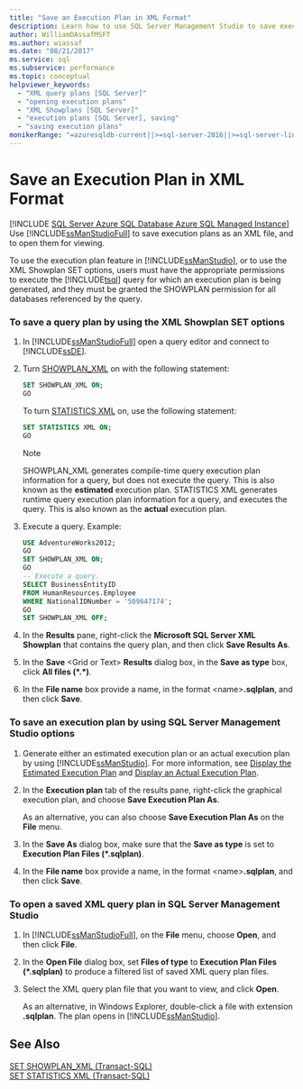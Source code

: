 ```yaml
---
title: "Save an Execution Plan in XML Format"
description: Learn how to use SQL Server Management Studio to save execution plans in XML format and to open them for viewing. You must have appropriate permissions.
author: WilliamDAssafMSFT
ms.author: wiassaf
ms.date: "08/21/2017"
ms.service: sql
ms.subservice: performance
ms.topic: conceptual
helpviewer_keywords:
  - "XML query plans [SQL Server]"
  - "opening execution plans"
  - "XML Showplans [SQL Server]"
  - "execution plans [SQL Server], saving"
  - "saving execution plans"
monikerRange: "=azuresqldb-current||>=sql-server-2016||>=sql-server-linux-2017||=azuresqldb-mi-current"
---
```

# Save an Execution Plan in XML Format
[!INCLUDE [SQL Server Azure SQL Database Azure SQL Managed Instance](../../includes/applies-to-version/sql-asdb-asdbmi.md)]
  Use [!INCLUDE[ssManStudioFull](../../includes/ssmanstudiofull-md.md)] to save execution plans as an XML file, and to open them for viewing.  
  
 To use the execution plan feature in [!INCLUDE[ssManStudio](../../includes/ssmanstudio-md.md)], or to use the XML Showplan SET options, users must have the appropriate permissions to execute the [!INCLUDE[tsql](../../includes/tsql-md.md)] query for which an execution plan is being generated, and they must be granted the SHOWPLAN permission for all databases referenced by the query.  
  
### To save a query plan by using the XML Showplan SET options  
  
1.  In [!INCLUDE[ssManStudioFull](../../includes/ssmanstudiofull-md.md)] open a query editor and connect to [!INCLUDE[ssDE](../../includes/ssde-md.md)].  
  
2.  Turn [SHOWPLAN_XML](../../t-sql/statements/set-showplan-xml-transact-sql.md) on with the following statement:  
  
    ```sql  
    SET SHOWPLAN_XML ON;  
    GO  
    ```  
  
    To turn [STATISTICS XML](../../t-sql/statements/set-statistics-xml-transact-sql.md) on, use the following statement:  
  
    ```sql  
    SET STATISTICS XML ON;  
    GO  
    ```  
  
     > [!NOTE] 
     > SHOWPLAN_XML generates compile-time query execution plan information for a query, but does not execute the query. This is also known as the **estimated** execution plan. 
     > STATISTICS XML generates runtime query execution plan information for a query, and executes the query. This is also known as the **actual** execution plan.  
  
3.  Execute a query. Example:  
  
    ```sql  
    USE AdventureWorks2012;  
    GO  
    SET SHOWPLAN_XML ON;  
    GO  
    -- Execute a query.  
    SELECT BusinessEntityID   
    FROM HumanResources.Employee  
    WHERE NationalIDNumber = '509647174';  
    GO  
    SET SHOWPLAN_XML OFF;  
    ```  
  
4.  In the **Results** pane, right-click the **Microsoft SQL Server XML Showplan** that contains the query plan, and then click **Save Results As**.  
  
5.  In the **Save** \<Grid or Text> **Results** dialog box, in the **Save as type** box, click **All files (\*.\*)**.  
  
6.  In the **File name** box provide a name, in the format \<name>**.sqlplan**, and then click **Save**.  

### To save an execution plan by using SQL Server Management Studio options  
  
1.  Generate either an estimated execution plan or an actual execution plan by using [!INCLUDE[ssManStudio](../../includes/ssmanstudio-md.md)]. For more information, see [Display the Estimated Execution Plan](../../relational-databases/performance/display-the-estimated-execution-plan.md) and [Display an Actual Execution Plan](../../relational-databases/performance/display-an-actual-execution-plan.md).  
  
2.  In the **Execution plan** tab of the results pane, right-click the graphical execution plan, and choose **Save Execution Plan As**.  
  
     As an alternative, you can also choose **Save Execution Plan As** on the **File** menu.  
  
3.  In the **Save As** dialog box, make sure that the **Save as type** is set to **Execution Plan Files (\*.sqlplan)**.  
  
4.  In the **File name** box provide a name, in the format \<name>**.sqlplan**, and then click **Save**.  
  
### To open a saved XML query plan in SQL Server Management Studio  
  
1.  In [!INCLUDE[ssManStudioFull](../../includes/ssmanstudiofull-md.md)], on the **File** menu, choose **Open**, and then click **File**.  
  
2.  In the **Open File** dialog box, set **Files of type** to **Execution Plan Files (\*.sqlplan)** to produce a filtered list of saved XML query plan files.  
  
3.  Select the XML query plan file that you want to view, and click **Open**.  
  
     As an alternative, in Windows Explorer, double-click a file with extension **.sqlplan**. The plan opens in [!INCLUDE[ssManStudio](../../includes/ssmanstudio-md.md)].  
  
## See Also  
 [SET SHOWPLAN_XML &#40;Transact-SQL&#41;](../../t-sql/statements/set-showplan-xml-transact-sql.md)   
 [SET STATISTICS XML &#40;Transact-SQL&#41;](../../t-sql/statements/set-statistics-xml-transact-sql.md)  
  
  
